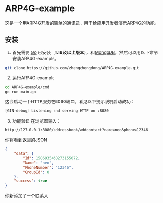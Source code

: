 # ARP4G-example
这是一个用ARP4G开发的简单的通讯录，用于给应用开发者演示ARP4G的功能。

## 安装

1. 首先需要 [Go](https://golang.org/) 已安装（**1.18及以上版本**），和[MongoDB](https://www.mongodb.com/try/download/community)，然后可以用以下命令安装ARP4G-example。

```sh
git clone https://github.com/zhengchengdong/ARP4G-example.git
```

2. 运行ARP4G-example
```sh
cd ARP4G-example/cmd
go run main.go
```
这会启动一个HTTP服务在8080端口，看见以下提示说明启动成功：
```sh
[GIN-debug] Listening and serving HTTP on :8080
```

3. 功能验证
在浏览器输入：
```
http://127.0.0.1:8080/addressbook/addcontact?name=neo&phone=12346
```
你将看到返回的JSON
```json
{
	"data": {
		"Id": 1586935438273155072,
		"Name": "neo",
		"PhoneNumber": "12346",
		"GroupId": 0
	},
	"success": true
}
```
你新添加了一个联系人
